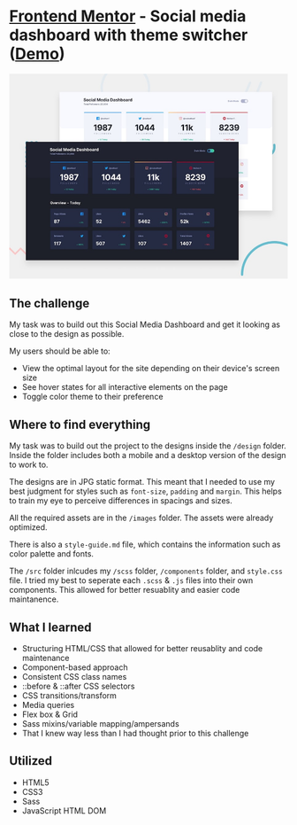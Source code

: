 # [Frontend Mentor](https://www.frontendmentor.io/) - Social media dashboard with theme switcher ([Demo](https://social-media-dashboard-3eqo8grl4.now.sh/))

![Design preview for the Social media dashboard with theme switcher coding challenge](./design/desktop-preview.jpg)

## The challenge

My task was to build out this Social Media Dashboard and get it looking as close to the design as possible.

My users should be able to:

- View the optimal layout for the site depending on their device's screen size
- See hover states for all interactive elements on the page
- Toggle color theme to their preference

## Where to find everything

My task was to build out the project to the designs inside the `/design` folder. Inside the folder includes both a mobile and a desktop version of the design to work to.

The designs are in JPG static format. This meant that I needed to use my best judgment for styles such as `font-size`, `padding` and `margin`. This helps to train my eye to perceive differences in spacings and sizes.

All the required assets are in the `/images` folder. The assets were already optimized.

There is also a `style-guide.md` file, which contains the information such as color palette and fonts.

The `/src` folder inlcudes my `/scss` folder, `/components` folder, and `style.css` file. I tried my best to seperate each `.scss` & `.js` files into their own components. This allowed for better resuablity and easier code maintanence.

## What I learned

- Structuring HTML/CSS that allowed for better reusablity and code maintenance
- Component-based approach
- Consistent CSS class names
- ::before & ::after CSS selectors
- CSS transitions/transform
- Media queries
- Flex box & Grid
- Sass mixins/variable mapping/ampersands
- That I knew way less than I had thought prior to this challenge

## Utilized

- HTML5
- CSS3
- Sass
- JavaScript HTML DOM
